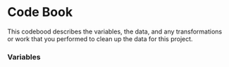 Code Book
==========

This codebood describes the variables, the data, and any transformations or work that you performed to clean up the data for this project.

<h3> Variables </h3>


